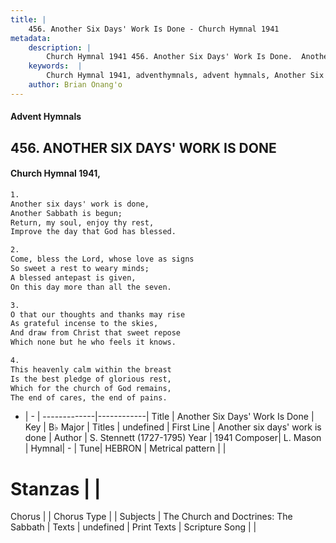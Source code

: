 ```yaml
---
title: |
    456. Another Six Days' Work Is Done - Church Hymnal 1941
metadata:
    description: |
        Church Hymnal 1941 456. Another Six Days' Work Is Done.  Another six days' work is done,  Another Sabbath is begun;  Return, my soul, enjoy thy rest,  Improve the day that God has blessed. 
    keywords:  |
        Church Hymnal 1941, adventhymnals, advent hymnals, Another Six Days' Work Is Done, Another six days' work is done. 
    author: Brian Onang'o
---
```


#### Advent Hymnals
## 456. ANOTHER SIX DAYS' WORK IS DONE
####  Church Hymnal 1941,

```txt
1.
Another six days' work is done, 
Another Sabbath is begun; 
Return, my soul, enjoy thy rest, 
Improve the day that God has blessed. 

2.
Come, bless the Lord, whose love as signs 
So sweet a rest to weary minds; 
A blessed antepast is given, 
On this day more than all the seven. 

3.
O that our thoughts and thanks may rise 
As grateful incense to the skies, 
And draw from Christ that sweet repose 
Which none but he who feels it knows. 

4.
This heavenly calm within the breast 
Is the best pledge of glorious rest, 
Which for the church of God remains, 
The end of cares, the end of pains.

```

- |   -  |
-------------|------------|
Title | Another Six Days' Work Is Done |
Key | B♭ Major |
Titles | undefined |
First Line | Another six days' work is done |
Author | S. Stennett (1727-1795)
Year | 1941
Composer| L. Mason |
Hymnal|  - |
Tune| HEBRON |
Metrical pattern | |
# Stanzas |  |
Chorus |  |
Chorus Type |  |
Subjects | The Church and Doctrines: The Sabbath |
Texts | undefined |
Print Texts | 
Scripture Song |  |
    
